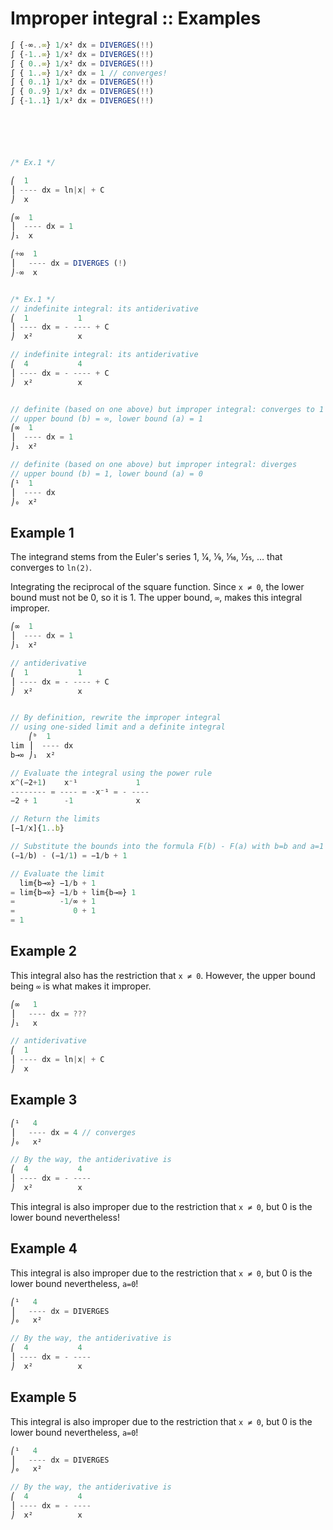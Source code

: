 # Improper integral :: Examples

```js
∫ {-∞..∞} 1/x² dx = DIVERGES(!!)
∫ {-1..∞} 1/x² dx = DIVERGES(!!)
∫ { 0..∞} 1/x² dx = DIVERGES(!!)
∫ { 1..∞} 1/x² dx = 1 // converges!
∫ { 0..1} 1/x² dx = DIVERGES(!!)
∫ { 0..9} 1/x² dx = DIVERGES(!!)
∫ {-1..1} 1/x² dx = DIVERGES(!!)






/* Ex.1 */

⎛  1
⎟ ---- dx = ln|x| + C
⎠  x

⎛∞  1
⎟  ---- dx = 1
⎠₁  x

⎛+∞  1
⎟   ---- dx = DIVERGES (!)
⎠-∞  x


/* Ex.1 */
// indefinite integral: its antiderivative
⎛  1           1
⎟ ---- dx = - ---- + C
⎠  x²          x

// indefinite integral: its antiderivative
⎛  4           4
⎟ ---- dx = - ---- + C
⎠  x²          x


// definite (based on one above) but improper integral: converges to 1
// upper bound (b) = ∞, lower bound (a) = 1
⎛∞  1
⎟  ---- dx = 1
⎠₁  x²

// definite (based on one above) but improper integral: diverges
// upper bound (b) = 1, lower bound (a) = 0
⎛¹  1
⎟  ---- dx
⎠₀  x²


```

## Example 1

The integrand stems from the Euler's series 1, 1⁄4, 1⁄9, 1⁄16, 1⁄25, … that converges to `ln(2)`.

Integrating the reciprocal of the square function. Since `x ≠ 0`, the lower bound must not be 0, so it is 1. The upper bound, `∞`, makes this integral improper.

```js
⎛∞  1
⎟  ---- dx = 1
⎠₁  x²

// antiderivative
⎛  1           1
⎟ ---- dx = - ---- + C
⎠  x²          x


// By definition, rewrite the improper integral
// using one-sided limit and a definite integral
    ⎛ᵇ  1
lim ⎟  ---- dx
b→∞ ⎠₁  x²

// Evaluate the integral using the power rule
x^(−2+1)    x⁻¹             1
-------- = ---- = -x⁻¹ = - ----
−2 + 1      -1              x

// ​Return the limits
[−1/x]{1..b}

// Substitute the bounds into the formula​ F(b) - F(a) with b=b and a=1
(−1/b) - (−1/1) = −1/b + 1

// Evaluate the limit
  lim{b→∞} −1/b + 1
= lim{b→∞} −1/b + lim{b→∞} 1
=          -1/∞ + 1
=             0 + 1
= 1
```



## Example 2

This integral also has the restriction that `x ≠ 0`. However, the upper bound being `∞` is what makes it improper.

```js
⎛∞   1
⎟   ---- dx = ???
⎠₁   x

// antiderivative
⎛  1
⎟ ---- dx = ln|x| + C
⎠  x
```

## Example 3

```js
⎛¹   4
⎟   ---- dx = 4 // converges
⎠₀   x²

// By the way, the antiderivative is
⎛  4           4
⎟ ---- dx = - ----
⎠  x²          x

```

This integral is also improper due to the restriction that `x ≠ 0`, but 0 is the lower bound nevertheless!

## Example 4

This integral is also improper due to the restriction that `x ≠ 0`, but 0 is the lower bound nevertheless, `a=0`!

```js
⎛¹   4
⎟   ---- dx = DIVERGES
⎠₀   x²

// By the way, the antiderivative is
⎛  4           4
⎟ ---- dx = - ----
⎠  x²          x
```

## Example 5

This integral is also improper due to the restriction that `x ≠ 0`, but 0 is the lower bound nevertheless, `a=0`!

```js
⎛¹   4
⎟   ---- dx = DIVERGES
⎠₀   x²

// By the way, the antiderivative is
⎛  4           4
⎟ ---- dx = - ----
⎠  x²          x
```
